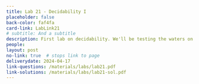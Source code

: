 ```yaml
---
title: Lab 21 - Decidability I
placeholder: false
back-color: faf4fa
card-link: LabLink21
# subtitle: And a subtitle
description: First lab on decidability. We'll be testing the waters on some simple problems provable using the standard reduction template. 
people:
layout: post
no-link: true  # stops link to page 
deliverydate: 2024-04-17
link-questions: /materials/labs/lab21.pdf
link-solutions: /materials/labs/lab21-sol.pdf
---
```










